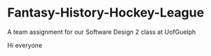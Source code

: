 # Fantasy-History-Hockey-League
A team assignment for our Software Design 2 class at UofGuelph

Hi everyone
